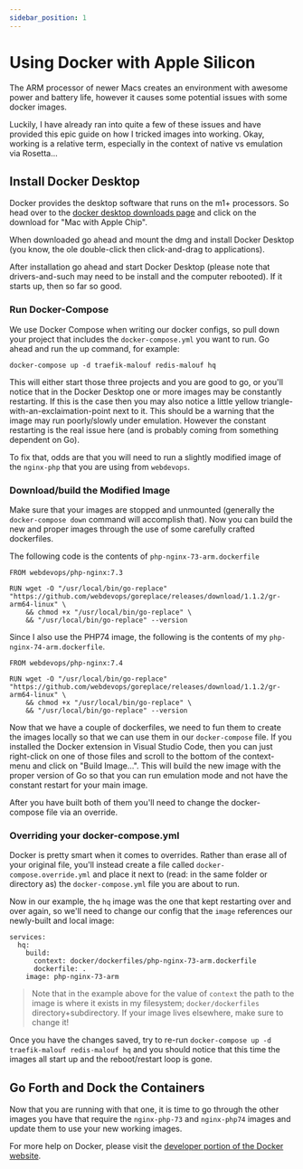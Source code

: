 ```yaml
---
sidebar_position: 1
---
```


# Using Docker with Apple Silicon

The ARM processor of newer Macs creates an environment with awesome power and battery life, however it causes some potential issues with some docker images.

Luckily, I have already ran into quite a few of these issues and have provided this epic guide on how I tricked images into working. Okay, working is a relative term, especially in the context of native vs emulation via Rosetta...

## Install Docker Desktop

Docker provides the desktop software that runs on the m1+ processors. So head over to the [docker desktop downloads page](https://www.docker.com/products/docker-desktop) and click on the download for "Mac with Apple Chip".

When downloaded go ahead and mount the dmg and install Docker Desktop (you know, the ole double-click then click-and-drag to applications).

After installation go ahead and start Docker Desktop (please note that drivers-and-such may need to be install and the computer rebooted). If it starts up, then so far so good.

### Run Docker-Compose

We use Docker Compose when writing our docker configs, so pull down your project that includes the `docker-compose.yml` you want to run. Go ahead and run the up command, for example:

```docker-compose up -d traefik-malouf redis-malouf hq```

This will either start those three projects and you are good to go, or you'll notice that in the Docker Desktop one or more images may be constantly restarting. If this is the case then you may also notice a little yellow triangle-with-an-exclaimation-point next to it. This should be a warning that the image may run poorly/slowly under emulation. However the constant restarting is the real issue here (and is probably coming from something dependent on Go).

To fix that, odds are that you will need to run a slightly modified image of the `nginx-php` that you are using from `webdevops`.

### Download/build the Modified Image

Make sure that your images are stopped and unmounted (generally the `docker-compose down` command will accomplish that). Now you can build the new and proper images through the use of some carefully crafted dockerfiles.

The following code is the contents of `php-nginx-73-arm.dockerfile`

```docker
FROM webdevops/php-nginx:7.3

RUN wget -O "/usr/local/bin/go-replace" "https://github.com/webdevops/goreplace/releases/download/1.1.2/gr-arm64-linux" \
    && chmod +x "/usr/local/bin/go-replace" \
    && "/usr/local/bin/go-replace" --version
```

Since I also use the PHP74 image, the following is the contents of my `php-nginx-74-arm.dockerfile`.

```docker
FROM webdevops/php-nginx:7.4

RUN wget -O "/usr/local/bin/go-replace" "https://github.com/webdevops/goreplace/releases/download/1.1.2/gr-arm64-linux" \
    && chmod +x "/usr/local/bin/go-replace" \
    && "/usr/local/bin/go-replace" --version
```

Now that we have a couple of dockerfiles, we need to fun them to create the images locally so that we can use them in our `docker-compose` file. If you installed the Docker extension in Visual Studio Code, then you can just right-click on one of those files and scroll to the bottom of the context-menu and click on "Build Image...". This will build the new image with the proper version of Go so that you can run emulation mode and not have the constant restart for your main image.

After you have built both of them you'll need to change the docker-compose file via an override.

### Overriding your docker-compose.yml

Docker is pretty smart when it comes to overrides. Rather than erase all of your original file, you'll instead create a file called `docker-compose.override.yml` and place it next to (read: in the same folder or directory as) the `docker-compose.yml` file you are about to run.

Now in our example, the `hq` image was the one that kept restarting over and over again, so we'll need to change our config that the `image` references our newly-built and local image:

```docker
services:
  hq:
    build:
      context: docker/dockerfiles/php-nginx-73-arm.dockerfile
      dockerfile: .
    image: php-nginx-73-arm
```

> Note that in the example above for the value of `context` the path to the image is where it exists in my filesystem; `docker/dockerfiles` directory+subdirectory. If your image lives elsewhere, make sure to change it!

Once you have the changes saved, try to re-run `docker-compose up -d traefik-malouf redis-malouf hq` and you should notice that this time the images all start up and the reboot/restart loop is gone.

## Go Forth and Dock the Containers

Now that you are running with that one, it is time to go through the other images you have that require the `nginx-php-73` and `nginx-php74` images and update them to use your new working images.

For more help on Docker, please visit the [developer portion of the Docker website](https://docs.docker.com/).
